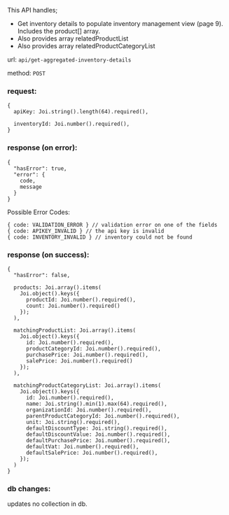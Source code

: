 This API handles;
* Get inventory details to populate inventory management view (page 9). Includes the product[] array.
* Also provides array relatedProductList
* Also provides array relatedProductCategoryList

url: `api/get-aggregated-inventory-details`

method: `POST`

### request: 
```
{
  apiKey: Joi.string().length(64).required(),

  inventoryId: Joi.number().required(),
}
```

### response (on error):
```
{
  "hasError": true,
  "error": {
    code,
    message
  }
}
```
Possible Error Codes:
```
{ code: VALIDATION_ERROR } // validation error on one of the fields
{ code: APIKEY_INVALID } // the api key is invalid
{ code: INVENTORY_INVALID } // inventory could not be found
```

### response (on success):
```
{
  "hasError": false,

  products: Joi.array().items(
    Joi.object().keys({
      productId: Joi.number().required(),
      count: Joi.number().required()
    });
  ),

  matchingProductList: Joi.array().items(
    Joi.object().keys({
      id: Joi.number().required(),
      productCategoryId: Joi.number().required(),
      purchasePrice: Joi.number().required(),
      salePrice: Joi.number().required()
    });
  ),

  matchingProductCategoryList: Joi.array().items(
    Joi.object().keys({
      id: Joi.number().required(),
      name: Joi.string().min(1).max(64).required(),
      organizationId: Joi.number().required(),
      parentProductCategoryId: Joi.number().required(),
      unit: Joi.string().required(),
      defaultDiscountType: Joi.string().required(),
      defaultDiscountValue: Joi.number().required(),
      defaultPurchasePrice: Joi.number().required(),
      defaultVat: Joi.number().required(),
      defaultSalePrice: Joi.number().required(),
    });
  )
}
```

### db changes:
updates no collection in db.